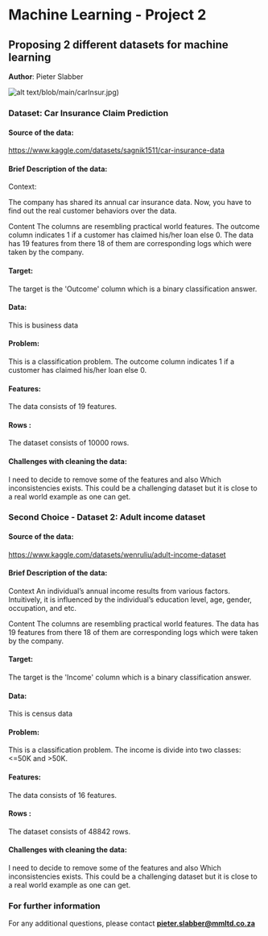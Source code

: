 # Machine Learning - Project 2
## Proposing 2 different datasets for machine learning

**Author**: Pieter Slabber

![alt text](https://github.com/SlabberP/Machine-Learning-Practice-Solutions)/blob/main/carInsur.jpg)

### Dataset: Car Insurance Claim Prediction

#### Source of the data:

https://www.kaggle.com/datasets/sagnik1511/car-insurance-data 


#### Brief Description of the data:
Context:

The company has shared its annual car insurance data. Now, you have to find out the real customer behaviors over the data.

Content
The columns are resembling practical world features.
The outcome column indicates 1 if a customer has claimed his/her loan else 0.
The data has 19 features from there 18 of them are corresponding logs which were taken by the company.

#### Target:
The target is the 'Outcome' column which is a binary classification answer.

#### Data:
This is business data

#### Problem:
This is a classification problem. The outcome column indicates 1 if a customer has claimed his/her loan else 0.

#### Features:
The data consists of 19 features.

#### Rows :
The dataset consists of 10000 rows.

#### Challenges with cleaning the data:
I need to decide to remove some of the features and also Which inconsistencies exists. This could be a challenging dataset but it is close to a real world example as one can get.

### Second Choice - Dataset 2: Adult income dataset

#### Source of the data:

https://www.kaggle.com/datasets/wenruliu/adult-income-dataset

#### Brief Description of the data:
Context
An individual’s annual income results from various factors. Intuitively, it is influenced by the individual’s education level, age, gender, occupation, and etc.

Content
The columns are resembling practical world features.
The data has 19 features from there 18 of them are corresponding logs which were taken by the company.

#### Target:
The target is the 'Income' column which is a binary classification answer.

#### Data:
This is census data

#### Problem:
This is a classification problem. The income is divide into two classes: <=50K and >50K.

#### Features:
The data consists of 16 features.

#### Rows :
The dataset consists of 48842 rows.

#### Challenges with cleaning the data:
I need to decide to remove some of the features and also Which inconsistencies exists. This could be a challenging dataset but it is close to a real world example as one can get.

### For further information

For any additional questions, please contact **pieter.slabber@mmltd.co.za**
